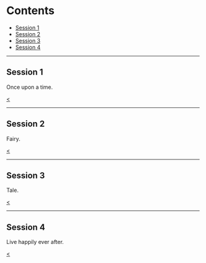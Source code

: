# Contents

* [Session 1](#/1)
* [Session 2](#/2)
* [Session 3](#/3)
* [Session 4](#/4)

---

## Session 1

Once upon a time.

[<](#/)

---

## Session 2

Fairy.

[<](#/)

----

## Session 3

Tale.

[<](#/)

---

## Session 4

Live happily ever after.

[<](#/)